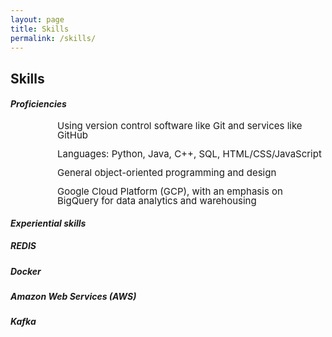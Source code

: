 ```yaml
---
layout: page
title: Skills
permalink: /skills/
---
```


<!-- 
    Heading : Font Size
    -------------------
        h1  :   24px    (What the fuck?)
        h2  :   32px 
        h3  :   26px    (What the fuck what the fuck?)
        h4  :   20px 
        h5  :   13.28px
        h6  :   10.76px
 -->


## Skills

<!-- The main title, for some reason, has to be h2. The subtitles should be h3 or set to a custom size. -->

#### _Proficiencies_
<div style="line-height: 100%; font-size: 15px; margin-left: 75px;">
    <p>Using version control software like Git and services like GitHub</p>
    <p>Languages: Python, Java, C++, SQL, HTML/CSS/JavaScript</p>
    <p>General object-oriented programming and design</p>
    <p>Google Cloud Platform (GCP), with an emphasis on BigQuery for data analytics and warehousing</p>
</div>
<!-- Neither size is good enough; we'll have to make everything p tags or something with a specific font size -->
<!-- Wrap each section in a <div> and set the font size -->

#### _Experiential skills_
##### REDIS
##### Docker
##### Amazon Web Services (AWS)
##### Kafka
